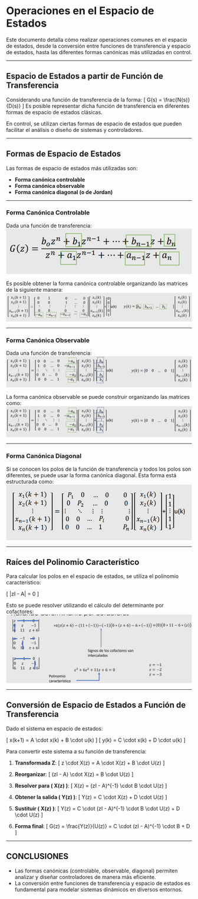 # Operaciones en el Espacio de Estados

Este documento detalla cómo realizar operaciones comunes en el espacio de estados, desde la conversión entre funciones de transferencia y espacio de estados, hasta las diferentes formas canónicas más utilizadas en control.

---

## Espacio de Estados a partir de Función de Transferencia

Considerando una función de transferencia de la forma:
\[
G(s) = \frac{N(s)}{D(s)}
\]
Es posible representar dicha función de transferencia en diferentes formas de espacio de estados clásicas.

En control, se utilizan ciertas formas de espacio de estados que pueden facilitar el análisis o diseño de sistemas y controladores.

---

## Formas de Espacio de Estados

Las formas de espacio de estados más utilizadas son:
- **Forma canónica controlable**
- **Forma canónica observable**
- **Forma canónica diagonal (o de Jordan)**

---

### Forma Canónica Controlable

Dada una función de transferencia:
![](https://github.com/andres14guevara/APUNTES-3-corte-semana-13-1/blob/main/imagen%201-2apuntes..png)

Es posible obtener la forma canónica controlable organizando las matrices de la siguiente manera:
![](https://github.com/andres14guevara/APUNTES-3-corte-semana-13-1/blob/main/imagen%202-2apuntes..png)

---

### Forma Canónica Observable

Dada una función de transferencia:
![](https://github.com/andres14guevara/APUNTES-3-corte-semana-13-1/blob/main/imagen%203-2apuntes..png)

La forma canónica observable se puede construir organizando las matrices como:
![](https://github.com/andres14guevara/APUNTES-3-corte-semana-13-1/blob/main/imagen%204-2apuntes..png)

---

### Forma Canónica Diagonal

Si se conocen los polos de la función de transferencia y todos los polos son diferentes, se puede usar la forma canónica diagonal. Esta forma está estructurada como:
![](https://github.com/andres14guevara/APUNTES-3-corte-semana-13-1/blob/main/imagen%205-2apuntes..png)

---

## Raíces del Polinomio Característico

Para calcular los polos en el espacio de estados, se utiliza el polinomio característico:

\[
|zI - A| = 0
\]

Esto se puede resolver utilizando el cálculo del determinante por cofactores:
![](https://github.com/andres14guevara/APUNTES-3-corte-semana-13-1/blob/main/imagen%206-2apuntes..png)

---

## Conversión de Espacio de Estados a Función de Transferencia

Dado el sistema en espacio de estados:

\[
x(k+1) = A \cdot x(k) + B \cdot u(k)
\]
\[
y(k) = C \cdot x(k) + D \cdot u(k)
\]

Para convertir este sistema a su función de transferencia:

1. **Transformada Z**:
   \[
   z \cdot X(z) = A \cdot X(z) + B \cdot U(z)
   \]

2. **Reorganizar**:
   \[
   (zI - A) \cdot X(z) = B \cdot U(z)
   \]

3. **Resolver para \( X(z) \)**:
   \[
   X(z) = (zI - A)^{-1} \cdot B \cdot U(z)
   \]

4. **Obtener la salida \( Y(z) \)**:
   \[
   Y(z) = C \cdot X(z) + D \cdot U(z)
   \]

5. **Sustituir \( X(z) \)**:
   \[
   Y(z) = C \cdot (zI - A)^{-1} \cdot B \cdot U(z) + D \cdot U(z)
   \]

6. **Forma final**:
   \[
   G(z) = \frac{Y(z)}{U(z)} = C \cdot (zI - A)^{-1} \cdot B + D
   \]

---

## CONCLUSIONES

- Las formas canónicas (controlable, observable, diagonal) permiten analizar y diseñar controladores de manera más eficiente.
- La conversión entre funciones de transferencia y espacio de estados es fundamental para modelar sistemas dinámicos en diversos entornos.

